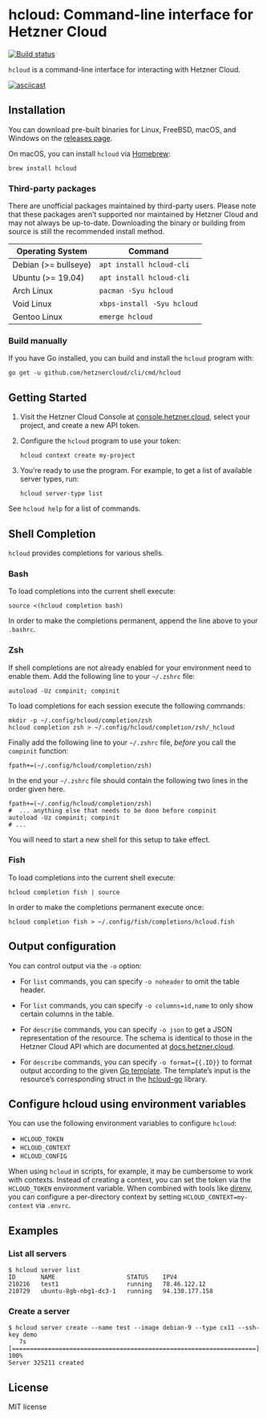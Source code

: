 # hcloud: Command-line interface for Hetzner Cloud

[![Build status](https://travis-ci.org/hetznercloud/cli.svg?branch=master)](https://travis-ci.org/hetznercloud/cli)

`hcloud` is a command-line interface for interacting with Hetzner Cloud.

[![asciicast](https://asciinema.org/a/157991.png)](https://asciinema.org/a/157991)

## Installation

You can download pre-built binaries for Linux, FreeBSD, macOS, and Windows on
the [releases page](https://github.com/hetznercloud/cli/releases).

On macOS, you can install `hcloud` via [Homebrew](https://brew.sh/):

    brew install hcloud

### Third-party packages

There are unofficial packages maintained by third-party users. Please note
that these packages aren’t supported nor maintained by Hetzner Cloud and
may not always be up-to-date. Downloading the binary or building from source
is still the recommended install method.

| Operating System      | Command                                           |
| --------------------- | ------------------------------------------------- |
| Debian (>= bullseye)  | `apt install hcloud-cli`                          |
| Ubuntu (>= 19.04)     | `apt install hcloud-cli`                          |
| Arch Linux            | `pacman -Syu hcloud`                              |
| Void Linux            | `xbps-install -Syu hcloud`                        |
| Gentoo Linux          | `emerge hcloud`                                   |

### Build manually

If you have Go installed, you can build and install the `hcloud` program with:

    go get -u github.com/hetznercloud/cli/cmd/hcloud

## Getting Started

1.  Visit the Hetzner Cloud Console at [console.hetzner.cloud](https://console.hetzner.cloud/),
    select your project, and create a new API token.

2.  Configure the `hcloud` program to use your token:

        hcloud context create my-project

3.  You’re ready to use the program. For example, to get a list of available server
    types, run:

        hcloud server-type list

See `hcloud help` for a list of commands.

## Shell Completion

`hcloud` provides completions for various shells.

### Bash

To load completions into the current shell execute:

    source <(hcloud completion bash)

In order to make the completions permanent, append the line above to
your `.bashrc`.

### Zsh

If shell completions are not already enabled for your environment need
to enable them. Add the following line to your `~/.zshrc` file:

    autoload -Uz compinit; compinit

To load completions for each session execute the following commands:

    mkdir -p ~/.config/hcloud/completion/zsh
    hcloud completion zsh > ~/.config/hcloud/completion/zsh/_hcloud

Finally add the following line to your `~/.zshrc` file, *before* you
call the `compinit` function:

    fpath+=(~/.config/hcloud/completion/zsh)

In the end your `~/.zshrc` file should contain the following two lines
in the order given here.

    fpath+=(~/.config/hcloud/completion/zsh)
    #  ... anything else that needs to be done before compinit
    autoload -Uz compinit; compinit
    # ...

You will need to start a new shell for this setup to take effect.

### Fish

To load completions into the current shell execute:

    hcloud completion fish | source

In order to make the completions permanent execute once:

    hcloud completion fish > ~/.config/fish/completions/hcloud.fish

## Output configuration

You can control output via the `-o` option:

* For `list` commands, you can specify `-o noheader` to omit the table header.

* For `list` commands, you can specify `-o columns=id,name` to only show certain
  columns in the table.

* For `describe` commands, you can specify `-o json` to get a JSON representation
  of the resource. The schema is identical to those in the Hetzner Cloud API which
  are documented at [docs.hetzner.cloud](https://docs.hetzner.cloud).

* For `describe` commands, you can specify `-o format={{.ID}}` to format output
  according to the given [Go template](https://golang.org/pkg/text/template/).
  The template’s input is the resource’s corresponding struct in the
  [hcloud-go](https://godoc.org/github.com/hetznercloud/hcloud-go/hcloud) library.

## Configure hcloud using environment variables

You can use the following environment variables to configure `hcloud`:

* `HCLOUD_TOKEN`
* `HCLOUD_CONTEXT`
* `HCLOUD_CONFIG`

When using `hcloud` in scripts, for example, it may be cumbersome to work with
contexts. Instead of creating a context, you can set the token via the `HCLOUD_TOKEN`
environment variable. When combined with tools like [direnv](https://direnv.net), you
can configure a per-directory context by setting `HCLOUD_CONTEXT=my-context` via `.envrc`.

## Examples

### List all servers

```
$ hcloud server list
ID       NAME                    STATUS    IPV4
210216   test1                   running   78.46.122.12
210729   ubuntu-8gb-nbg1-dc3-1   running   94.130.177.158
```

### Create a server

```
$ hcloud server create --name test --image debian-9 --type cx11 --ssh-key demo
   7s [====================================================================] 100%
Server 325211 created
```

## License

MIT license
